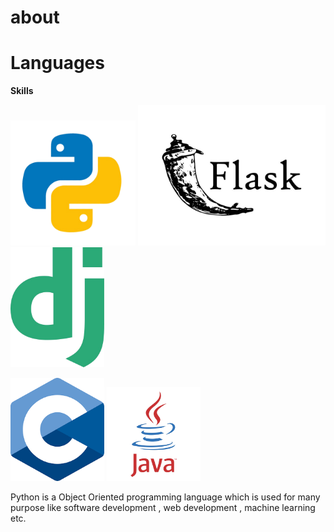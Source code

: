 # about


# Languages



**Skills**


<img src="./python.png" alt="python" width="200px">    <img src="./flask.jpg" alt="python" width="300px">  <img src="./django.png" alt="python" width="150px">


<img src="./c.png" alt="python" width="150px">         <img src="./java.png" alt="python" width="150px">


Python is a Object Oriented programming language which is used for many purpose like software development , web development , machine learning etc.


